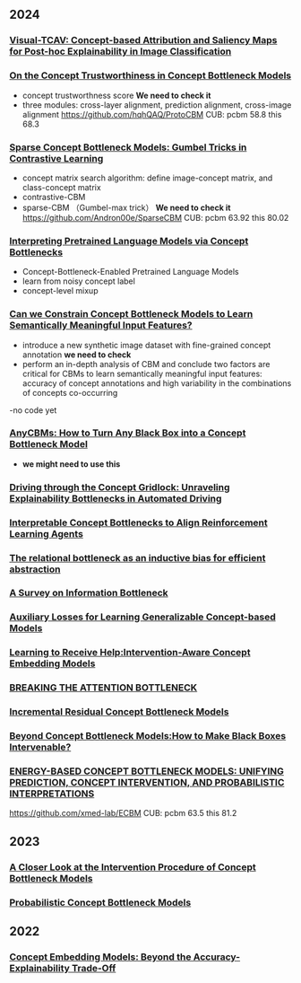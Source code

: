 ## 2024

### [Visual-TCAV: Concept-based Attribution and Saliency Maps for Post-hoc Explainability in Image Classification](https://arxiv.org/pdf/2411.05698?)

### [On the Concept Trustworthiness in Concept Bottleneck Models](https://arxiv.org/abs/2403.14349)
- concept trustworthness score  **We need to check it**
- three modules: cross-layer alignment, prediction alignment, cross-image alignment
https://github.com/hqhQAQ/ProtoCBM
CUB: pcbm 58.8 this 68.3

### [Sparse Concept Bottleneck Models: Gumbel Tricks in Contrastive Learning](https://arxiv.org/pdf/2404.03323)
- concept matrix search algorithm: define image-concept matrix, and class-concept matrix
- contrastive-CBM
- sparse-CBM （Gumbel-max trick） **We need to check it**
https://github.com/Andron00e/SparseCBM
CUB: pcbm 63.92 this 80.02

### [Interpreting Pretrained Language Models via Concept Bottlenecks](https://arxiv.org/pdf/2311.05014)
- Concept-Bottleneck-Enabled Pretrained Language Models
- learn from noisy concept label
- concept-level mixup

### [Can we Constrain Concept Bottleneck Models to Learn Semantically Meaningful Input Features?](https://arxiv.org/pdf/2402.00912)
- introduce a new synthetic image dataset with fine-grained concept annotation **we need to check**
- perform an in-depth analysis of CBM and conclude two factors are critical for CBMs to learn semantically meaningful input features: accuracy of concept annotations and high variability in the combinations of concepts co-occurring

-no code yet

### [AnyCBMs: How to Turn Any Black Box into a Concept Bottleneck Model](https://arxiv.org/pdf/2405.16508)
- **we might need to use this**

### [Driving through the Concept Gridlock: Unraveling Explainability Bottlenecks in Automated Driving](https://openaccess.thecvf.com/content/WACV2024/papers/Echterhoff_Driving_Through_the_Concept_Gridlock_Unraveling_Explainability_Bottlenecks_in_Automated_WACV_2024_paper.pdf)

### [Interpretable Concept Bottlenecks to Align Reinforcement Learning Agents](https://arxiv.org/pdf/2401.05821)

### [The relational bottleneck as an inductive bias for efficient abstraction](https://www.sciencedirect.com/science/article/pii/S1364661324000809)

### [A Survey on Information Bottleneck](https://ieeexplore.ieee.org/stamp/stamp.jsp?arnumber=10438074)

### [Auxiliary Losses for Learning Generalizable Concept-based Models](https://proceedings.neurips.cc/paper_files/paper/2023/file/555479a201da27c97aaeed842d16ca49-Paper-Conference.pdf)

### [Learning to Receive Help:Intervention-Aware Concept Embedding Models](https://proceedings.neurips.cc/paper_files/paper/2023/file/770cabd044c4eacb6dc5924d9a686dce-Paper-Conference.pdf)

### [BREAKING THE ATTENTION BOTTLENECK](https://arxiv.org/pdf/2406.10906)

### [Incremental Residual Concept Bottleneck Models](https://openaccess.thecvf.com/content/CVPR2024/papers/Shang_Incremental_Residual_Concept_Bottleneck_Models_CVPR_2024_paper.pdf)

### [Beyond Concept Bottleneck Models:How to Make Black Boxes Intervenable?](https://arxiv.org/pdf/2401.13544)

### [ENERGY-BASED CONCEPT BOTTLENECK MODELS: UNIFYING PREDICTION, CONCEPT INTERVENTION, AND PROBABILISTIC INTERPRETATIONS](https://arxiv.org/pdf/2401.14142)
https://github.com/xmed-lab/ECBM
CUB: pcbm 63.5 this 81.2

## 2023

### [A Closer Look at the Intervention Procedure of Concept Bottleneck Models](https://proceedings.mlr.press/v202/shin23a/shin23a.pdf)

### [Probabilistic Concept Bottleneck Models](https://arxiv.org/pdf/2306.01574)


## 2022

### [Concept Embedding Models: Beyond the Accuracy-Explainability Trade-Off](https://proceedings.neurips.cc/paper_files/paper/2022/file/867c06823281e506e8059f5c13a57f75-Paper-Conference.pdf)
